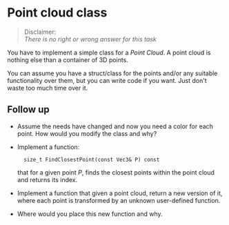 # Point cloud class

> Disclaimer:\
    _There is no right or wrong answer for this task_


You have to implement a simple class for a _Point Cloud_. A point cloud is nothing else than a container of 3D points.

You can assume you have a struct/class for the points and/or any suitable functionality over them, but you can write code if you want. Just don't waste too much time over it.


## Follow up
- Assume the needs have changed and now you need a color for each point. How would you modify the class and why?

- Implement a function:

        size_t FindClosestPoint(const Vec3& P) const

    that for a given point $P$, finds the closest points within the point cloud and returns its index.

- Implement a function that given a point cloud, return a new version of it, where each point is transformed by an unknown user-defined function.

- Where would you place this new function and why.
